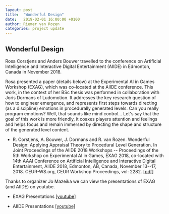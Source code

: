 ```yaml
---
layout: post
title:  "Wonderful Design"
date:   2019-02-01 16:00:00 +0100
author: Riemer van Rozen
categories: project update
---
```

## Wonderful Design
Rosa Corstjens and Anders Bouwer travelled to the conference on Artificial Intelligence and Interactive Digital Entertainment (AIIDE) in Edmonton, Canada in November 2018.

Rosa presented a paper (details below) at the Experimental AI in Games Workshop (EXAG), which was co-located at the AIIDE conference.
This work, in the context of her BSc thesis was performed in collaboration with Joris Dormans of Ludomotion.
It addresses the key research question of how to engineer emergence, and represents first steps towards directing (as a discipline) emotions in procedurally generated levels.
Can you really program emotions?
Well, that sounds like mind control...
Let's say that the goal of this work is more friendly, it coaxes players attention and feelings and helps focus and remain immersed by directing the shape and structure of the generated level content.

* R. Corstjens, A. Bouwer, J. Dormans and R. van Rozen. Wonderful Design: Applying Appraisal Theory to Procedural Level Generation. In Joint Proceedings of the AIIDE 2018 Workshops -- Proceedings of the 5th Workshop on Experimental AI in Games, EXAG 2018, co-located with 14th AAAI Conference on Artificial Intelligence and Interactive Digital Entertainment, AIIDE 2018, Edmonton, AB, Canada, November 13--17, 2018. CEUR-WS.org, CEUR Workshop Proceedings, vol: 2282. [[pdf]](http://ceur-ws.org/Vol-2282/EXAG_106.pdf)

Thanks to organizer Jo Mazeika we can view the presentations of EXAG (and AIIDE) on youtube.

* EXAG Presentations [[youtube]](https://www.youtube.com/channel/UCe5wOhqbVOTJfrJ7RuJOEKg?app=desktop)

* AIIDE Presentations [[youtube]](https://www.youtube.com/channel/UCoyxQd7o7QCc75nZR7jFDMw)